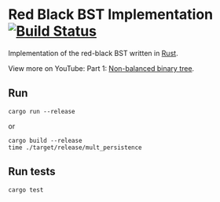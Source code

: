 # Red Black BST Implementation[![Build Status](https://travis-ci.com/kgrech/Rust-red-black-tree.svg?branch=master)](https://travis-ci.com/kgrech/Rust-red-black-tree)

Implementation of the red-black BST written in [Rust](https://www.rust-lang.org/).


View more on YouTube:
Part 1: [Non-balanced binary tree](https://youtu.be/wx7SEgfaoBg).

## Run
```
cargo run --release
```
or
```
cargo build --release
time ./target/release/mult_persistence
```
## Run tests
```
cargo test
```
